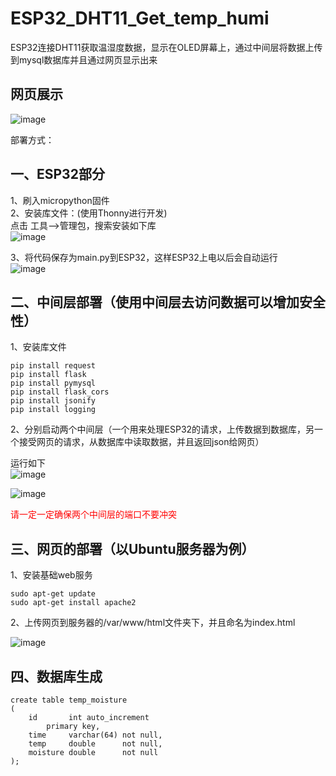 # ESP32_DHT11_Get_temp_humi  
ESP32连接DHT11获取温湿度数据，显示在OLED屏幕上，通过中间层将数据上传到mysql数据库并且通过网页显示出来  


## 网页展示  

![image](https://github.com/hemo528/ESP32_DHT11_Get_temp_humi/assets/40025914/19ad7f7b-0747-4181-9943-4890cf07c9cb)  


部署方式：  
## 一、ESP32部分
1、刷入micropython固件  
2、安装库文件：(使用Thonny进行开发)  
点击 工具——>管理包，搜索安装如下库  
![image](https://github.com/hemo528/ESP32_DHT11_Get_temp_humi/assets/40025914/58e34d0d-6081-4e83-bb92-f7b91aba721c)  

3、将代码保存为main.py到ESP32，这样ESP32上电以后会自动运行  
![image](https://github.com/hemo528/ESP32_DHT11_Get_temp_humi/assets/40025914/640d7aed-c7e8-42fa-8a73-800ac2aab547)  

## 二、中间层部署（使用中间层去访问数据可以增加安全性）
1、安装库文件  

```
pip install request  
pip install flask  
pip install pymysql
pip install flask_cors
pip install jsonify
pip install logging  
```
2、分别启动两个中间层（一个用来处理ESP32的请求，上传数据到数据库，另一个接受网页的请求，从数据库中读取数据，并且返回json给网页）  

运行如下  
![image](https://github.com/hemo528/ESP32_DHT11_Get_temp_humi/assets/40025914/d6e3023c-9180-48b2-bc7a-1558044c3fd9)  


![image](https://github.com/hemo528/ESP32_DHT11_Get_temp_humi/assets/40025914/b10c2cdf-0ca2-4f33-81c6-2fb255986b64)  

<font color=red>请一定一定确保两个中间层的端口不要冲突</font>  

## 三、网页的部署（以Ubuntu服务器为例）  

1、安装基础web服务  

```
sudo apt-get update
sudo apt-get install apache2  
```

2、上传网页到服务器的/var/www/html文件夹下，并且命名为index.html  

![image](https://github.com/hemo528/ESP32_DHT11_Get_temp_humi/assets/40025914/f2362433-2de1-4080-b717-bc23f768a1ab)  

## 四、数据库生成  


```
create table temp_moisture
(
    id       int auto_increment
        primary key,
    time     varchar(64) not null,
    temp     double      not null,
    moisture double      not null
);
```



